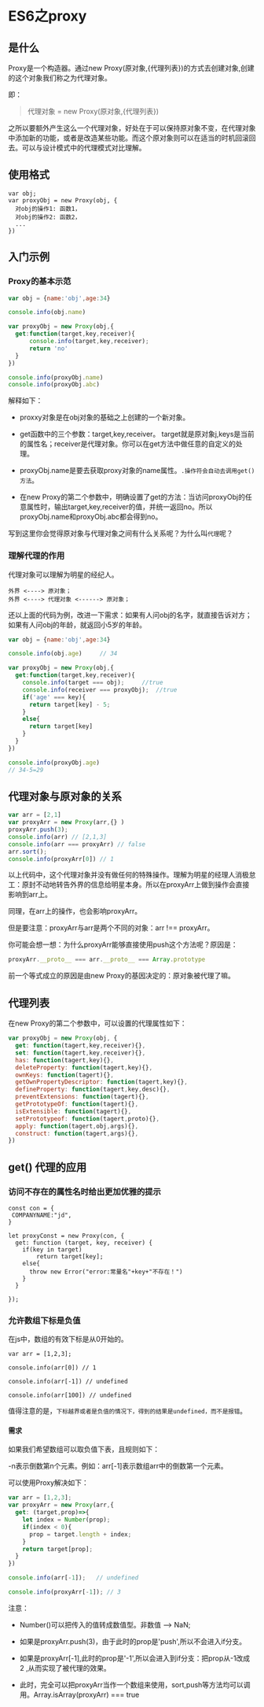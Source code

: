 # ES6之proxy



## 是什么

Proxy是一个构造器。通过new Proxy(原对象,{代理列表})的方式去创建对象,创建的这个对象我们称之为代理对象。

即：

> 代理对象 = new Proxy(原对象,{代理列表})

之所以要额外产生这么一个代理对象，好处在于可以保持原对象不变，在代理对象中添加新的功能，或者是改造某些功能。而这个原对象则可以在适当的时机回滚回去。可以与设计模式中的代理模式对比理解。



## 使用格式

```
var obj;
var proxyObj = new Proxy(obj, {
  对obj的操作1: 函数1，
  对obj的操作2: 函数2，
  ...
})
```



## 入门示例

### Proxy的基本示范

```javascript
var obj = {name:'obj',age:34}

console.info(obj.name)

var proxyObj = new Proxy(obj,{
  get:function(target,key,receiver){
      console.info(target,key,receiver);
      return 'no'
  }
})

console.info(proxyObj.name)
console.info(proxyObj.abc)
```

解释如下：

- proxxy对象是在obj对象的基础之上创建的一个新对象。
- get函数中的三个参数：target,key,receiver。 target就是原对象j,keys是当前的属性名；receiver是代理对象。你可以在get方法中做任意的自定义的处理。

- proxyObj.name是要去获取proxy对象的name属性。`.操作符会自动去调用get()方法`。

- 在new Proxy的第二个参数中，明确设置了get的方法：当访问proxyObj的任意属性时，输出target,key,receiver的值，并统一返回no。所以proxyObj.name和proxyObj.abc都会得到no。

写到这里你会觉得原对象与代理对象之间有什么关系呢？为什么叫`代理`呢？

### 理解代理的作用

代理对象可以理解为明星的经纪人。

```
外界 <----> 原对象；
外界 <----> 代理对象 <------> 原对象；
```



还以上面的代码为例，改进一下需求：如果有人问obj的名字，就直接告诉对方； 如果有人问obj的年龄，就返回小5岁的年龄。

```javascript
var obj = {name:'obj',age:34}

console.info(obj.age)     // 34

var proxyObj = new Proxy(obj,{
  get:function(target,key,receiver){
    console.info(target === obj);     //true
    console.info(receiver === proxyObj);  //true
    if('age' === key){
      return target[key] - 5;
    }
    else{
      return target[key]
    }
  }
})

console.info(proxyObj.age) 
// 34-5=29
```



## 代理对象与原对象的关系

```javascript
var arr = [2,1]
var proxyArr = new Proxy(arr,{} )
proxyArr.push(3);
console.info(arr) // [2,1,3]
console.info(arr === proxyArr) // false
arr.sort();
console.info(proxyArr[0]) // 1
```

以上代码中，这个代理对象并没有做任何的特殊操作。理解为明星的经理人消极怠工：原封不动地转告外界的信息给明星本身。所以在proxyArr上做到操作会直接影响到arr上。

同理，在arr上的操作，也会影响proxyArr。

但是要注意：proxyArr与arr是两个不同的对象：arr !== proxyArr。

你可能会想一想：为什么proxyArr能够直接使用push这个方法呢？原因是：

```javascript
proxyArr.__proto__ === arr.__proto__ === Array.prototype
```

前一个等式成立的原因是由new Proxy的基因决定的：原对象被代理了嘛。

## 代理列表

在new Proxy的第二个参数中，可以设置的代理属性如下：

```javascript
var proxyObj = new Proxy(obj, {
  get: function(tagert,key,receiver){},
  set: function(tagert,key,receiver){},
  has: function(tagert,key){},
  deleteProperty: function(tagert,key){},
  ownKeys: function(tagert){},
  getOwnPropertyDescriptor: function(tagert,key){},
  defineProperty: function(tagert,key,desc){},
  preventExtensions: function(tagert){},
  getPrototypeOf: function(tagert){},
  isExtensible: function(tagert){},
  setPrototypeof: function(tagert,proto){},
  apply: function(tagert,obj,args){},
  construct: function(tagert,args){},
})
```



## get() 代理的应用

### 访问不存在的属性名时给出更加优雅的提示



```
const con = {
 COMPANYNAME:"jd",
}

let proxyConst = new Proxy(con, {
  get: function (target, key, receiver) {
    if(key in target)
    	return target[key];
    else{
      throw new Error("error:常量名"+key+"不存在！")
    }
  }

});

```



### 允许数组下标是负值

在js中，数组的有效下标是从0开始的。

```
var arr = [1,2,3];

console.info(arr[0]) // 1

console.info(arr[-1]) // undefined

console.info(arr[100]) // undefined
```

值得注意的是，`下标越界或者是负值的情况下，得到的结果是undefined，而不是报错`。

#### 需求

如果我们希望数组可以取负值下表，且规则如下：

-n表示倒数第n个元素。例如：arr[-1]表示数组arr中的倒数第一个元素。

可以使用Proxy解决如下：

```javascript
var arr = [1,2,3];
var proxyArr = new Proxy(arr,{
  get: (target,prop)=>{
    let index = Number(prop);
    if(index < 0){
      prop = target.length + index;
    }
    return target[prop];
  }
})

console.info(arr[-1]);   // undefined

console.info(proxyArr[-1]); // 3
```



注意：

- Number()可以把传入的值转成数值型。非数值 --> NaN;

- 如果是proxyArr.push(3)，由于此时的prop是'push',所以不会进入if分支。

- 如果是proxyArr[-1],此时的prop是'-1',所以会进入到if分支：把prop从-1改成 2 ,从而实现了被代理的效果。

- 此时，完全可以把proxyArr当作一个数组来使用，sort,push等方法均可以调用。Array.isArray(proxyArr) === true

